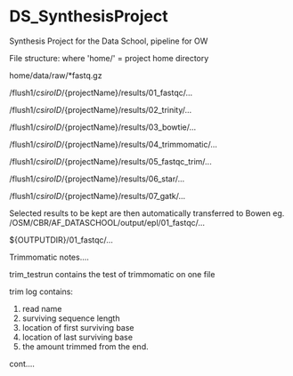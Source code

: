 # DS_SynthesisProject
Synthesis Project for the Data School, pipeline for OW


File structure: where 'home/' = project home directory

home/data/raw/*fastq.gz

/flush1/${csiroID}/${projectName}/results/01_fastqc/...

/flush1/${csiroID}/${projectName}/results/02_trinity/...

/flush1/${csiroID}/${projectName}/results/03_bowtie/...


/flush1/${csiroID}/${projectName}/results/04_trimmomatic/...

/flush1/${csiroID}/${projectName}/results/05_fastqc_trim/...

/flush1/${csiroID}/${projectName}/results/06_star/...

/flush1/${csiroID}/${projectName}/results/07_gatk/...

Selected results to be kept are then automatically transferred to Bowen
eg.
/OSM/CBR/AF_DATASCHOOL/output/epl/01_fastqc/...

${OUTPUTDIR}/01_fastqc/...


Trimmomatic notes....

trim_testrun contains the test of trimmomatic on one file

trim log contains:
1. read name
2. surviving sequence length
3. location of first surviving base
4. location of last surviving base
5. the amount trimmed from the end.


cont....
